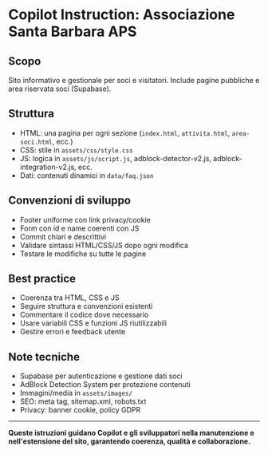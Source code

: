 

# Copilot Instruction: Associazione Santa Barbara APS

## Scopo
Sito informativo e gestionale per soci e visitatori. Include pagine pubbliche e area riservata soci (Supabase).

## Struttura
- HTML: una pagina per ogni sezione (`index.html`, `attivita.html`, `area-soci.html`, ecc.)
- CSS: stile in `assets/css/style.css`
- JS: logica in `assets/js/script.js`, adblock-detector-v2.js, adblock-integration-v2.js, ecc.
- Dati: contenuti dinamici in `data/faq.json`

## Convenzioni di sviluppo
- Footer uniforme con link privacy/cookie
- Form con id e name coerenti con JS
- Commit chiari e descrittivi
- Validare sintassi HTML/CSS/JS dopo ogni modifica
- Testare le modifiche su tutte le pagine

## Best practice
- Coerenza tra HTML, CSS e JS
- Seguire struttura e convenzioni esistenti
- Commentare il codice dove necessario
- Usare variabili CSS e funzioni JS riutilizzabili
- Gestire errori e feedback utente

## Note tecniche
- Supabase per autenticazione e gestione dati soci
- AdBlock Detection System per protezione contenuti
- Immagini/media in `assets/images/`
- SEO: meta tag, sitemap.xml, robots.txt
- Privacy: banner cookie, policy GDPR

---

**Queste istruzioni guidano Copilot e gli sviluppatori nella manutenzione e nell'estensione del sito, garantendo coerenza, qualità e collaborazione.**
